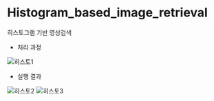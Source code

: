 # Histogram_based_image_retrieval
히스토그램 기반 영상검색


- 처리 과정

![히스토1](https://user-images.githubusercontent.com/33507553/64057622-2674ab00-cbda-11e9-92fa-f6ad8553af36.PNG)

- 실행 결과

![히스토2](https://user-images.githubusercontent.com/33507553/64057623-2674ab00-cbda-11e9-972e-33dff3ffeedf.PNG)
![히스토3](https://user-images.githubusercontent.com/33507553/64057621-2674ab00-cbda-11e9-8117-3ea7b6ed3dc5.PNG)
